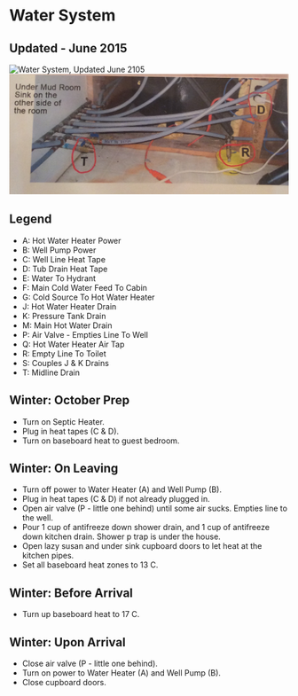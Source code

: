 # Water System

## Updated - June 2015

![Water System, Updated June 2105](images/watersystem-2015.png "Water System, Updated June 2015")
![Back Room Vanity](archive/images/under_vanity.jpg "Under Vanity")

## Legend

* A: Hot Water Heater Power
* B: Well Pump Power
* C: Well Line Heat Tape
* D: Tub Drain Heat Tape
* E: Water To Hydrant
* F: Main Cold Water Feed To Cabin
* G: Cold Source To Hot Water Heater
* J: Hot Water Heater Drain
* K: Pressure Tank Drain
* M: Main Hot Water Drain
* P: Air Valve - Empties Line To Well
* Q: Hot Water Heater Air Tap
* R: Empty Line To Toilet
* S: Couples J & K Drains
* T: Midline Drain

## Winter: October Prep

* Turn on Septic Heater.
* Plug in heat tapes (C & D).
* Turn on baseboard heat to guest bedroom.

## Winter: On Leaving

* Turn off power to Water Heater (A) and Well Pump (B).
* Plug in heat tapes (C & D) if not already plugged in.
* Open air valve (P - little one behind) until some air sucks. Empties line to the well.
* Pour 1 cup of antifreeze down shower drain, and 1 cup of antifreeze down kitchen drain. Shower p trap is under the house.
* Open lazy susan and under sink cupboard doors to let heat at the kitchen pipes.
* Set all baseboard heat zones to 13 C.

## Winter: Before Arrival

* Turn up baseboard heat to 17 C.

## Winter: Upon Arrival

* Close air valve (P - little one behind).
* Turn on power to Water Heater (A) and Well Pump (B).
* Close cupboard doors.
